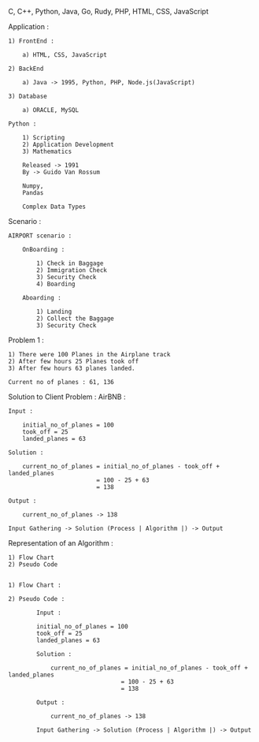 
C, C++, Python, Java, Go, Rudy, PHP, HTML, CSS, JavaScript

Application :

    1) FrontEnd :

        a) HTML, CSS, JavaScript

    2) BackEnd

        a) Java -> 1995, Python, PHP, Node.js(JavaScript)

    3) Database

        a) ORACLE, MySQL

    Python : 

        1) Scripting
        2) Application Development
        3) Mathematics

        Released -> 1991
        By -> Guido Van Rossum

        Numpy,
        Pandas 

        Complex Data Types

Scenario :

    AIRPORT scenario :
     
        OnBoarding :

            1) Check in Baggage
            2) Immigration Check
            3) Security Check
            4) Boarding

        Aboarding : 

            1) Landing
            2) Collect the Baggage
            3) Security Check


Problem 1 : 

    1) There were 100 Planes in the Airplane track
    2) After few hours 25 Planes took off
    3) After few hours 63 planes landed.

    Current no of planes : 61, 136


Solution to Client Problem : 
AirBNB : 

    Input : 

        initial_no_of_planes = 100
        took_off = 25
        landed_planes = 63

    Solution : 

        current_no_of_planes = initial_no_of_planes - took_off + landed_planes
                             = 100 - 25 + 63
                             = 138

    Output : 

        current_no_of_planes -> 138

    Input Gathering -> Solution (Process | Algorithm |) -> Output


Representation of an Algorithm :

    1) Flow Chart
    2) Pseudo Code


    1) Flow Chart : 

    2) Pseudo Code : 

            Input : 

            initial_no_of_planes = 100
            took_off = 25
            landed_planes = 63

            Solution : 

                current_no_of_planes = initial_no_of_planes - took_off + landed_planes
                                    = 100 - 25 + 63
                                    = 138

            Output : 

                current_no_of_planes -> 138

            Input Gathering -> Solution (Process | Algorithm |) -> Output











